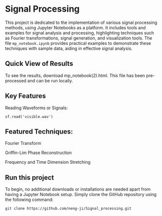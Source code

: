 # Signal Processing


This project is dedicated to the implementation of various signal processing methods, using Jupyter Notebooks as a platform. It includes tools and examples for signal analysis and processing, highlighting techniques such as Fourier transformations, signal generation, and visualization tools. The file `mp_notebook.ipynb` provides practical examples to demonstrate these techniques with sample data, aiding in effective signal analysis.

## Quick View of Results

To see the results, download mp_notebook(2).html. This file has been pre-processed and can be run locally.

## Key Features

Reading Waveforms or Signals: 

    sf.read('visible.wav')
 
## Featured Techniques:
Fourier Transform

Griffin-Lim Phase Reconstruction

Frequency and Time Dimension Stretching

## Run this project
To begin, no additional downloads or installations are needed apart from having a Jupyter Notebook setup. Simply clone the GitHub repository using the following command:
```bash
git clone https://github.com/neng-ji/Signal_processing.git
